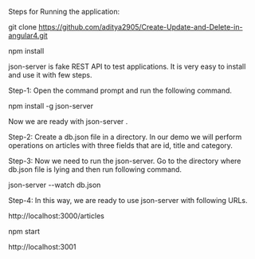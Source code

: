 Steps for Running the application:

git clone https://github.com/aditya2905/Create-Update-and-Delete-in-angular4.git

npm install

json-server is fake REST API to test applications. It is very easy to install and use it with few steps. 

Step-1: Open the command prompt and run the following command.

npm install -g json-server 

Now we are ready with json-server . 

Step-2: Create a db.json file in a directory. In our demo we will perform operations on articles with three fields that are id, title and category. 

Step-3: Now we need to run the json-server. Go to the directory where db.json file is lying and then run following command.

json-server --watch db.json 

Step-4: In this way, we are ready to use json-server with following URLs.

http://localhost:3000/articles 

npm start

http://localhost:3001
